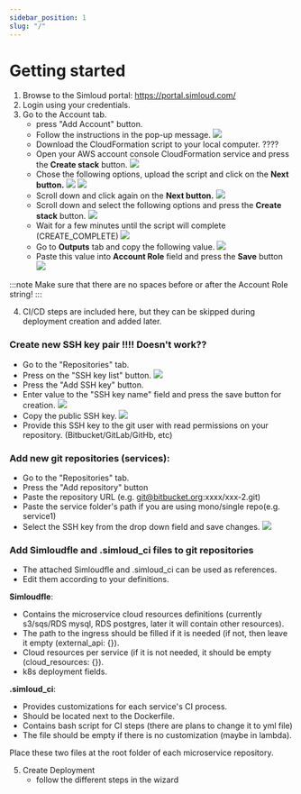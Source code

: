 ```yaml
---
sidebar_position: 1
slug: "/"
---
```


# Getting started

1. Browse to the Simloud portal: https://portal.simloud.com/
2. Login using your credentials.
3. Go to the Account tab.
   - press "Add Account" button.
   - Follow the instructions in the pop-up message.
     ![](/home/simloud/IdeaProjects/simloud-docs/static/img/onboarding/intro/image1.png)
   - Download the CloudFormation script to your local computer. ????
   - Open your AWS account console CloudFormation service and press the **Create stack** button.
     ![](/home/simloud/IdeaProjects/simloud-docs/static/img/onboarding/intro/image2.png)
   - Chose the following options, upload the script and click on the **Next button.**
     ![](/home/simloud/IdeaProjects/simloud-docs/static/img/onboarding/intro/image3.png)
     ![](/home/simloud/IdeaProjects/simloud-docs/static/img/onboarding/intro/image4.png)
   - Scroll down and click again on the **Next button.**
     ![](/home/simloud/IdeaProjects/simloud-docs/static/img/onboarding/intro/image5.png)
   - Scroll down and select the following options and press the **Create stack** button.
     ![](/home/simloud/IdeaProjects/simloud-docs/static/img/onboarding/intro/image6.png)
   - Wait for a few minutes until the script will complete (CREATE_COMPLETE)
     ![](/home/simloud/IdeaProjects/simloud-docs/static/img/onboarding/intro/image7.png)
   - Go to **Outputs** tab and copy the following value.
     ![](/home/simloud/IdeaProjects/simloud-docs/static/img/onboarding/intro/image8.png)
   - Paste this value into **Account Role** field and press the **Save** button
     ![](/home/simloud/IdeaProjects/simloud-docs/static/img/onboarding/intro/image9.png)

:::note
Make sure that there are no spaces before or after the Account Role string!
:::

4. CI/CD steps are included here, but they can be skipped during deployment creation and added later.

### Create new SSH key pair         !!!! Doesn't work??

- Go to the "Repositories" tab.
- Press on the "SSH key list" button.
  ![](/home/simloud/IdeaProjects/simloud-docs/static/img/onboarding/intro/image10.png)
- Press the "Add SSH key" button.
- Enter value to the "SSH key name" field and press the save button for creation.
  ![](/home/simloud/IdeaProjects/simloud-docs/static/img/onboarding/intro/image11.png)
- Copy the public SSH key.
  ![](/home/simloud/IdeaProjects/simloud-docs/static/img/onboarding/intro/image12.png)
- Provide this SSH key to the git user with read permissions on your repository. (Bitbucket/GitLab/GitHb, etc)

### Add new git repositories (services):

- Go to the "Repositories" tab.
- Press the "Add repository" button
- Paste the repository URL (e.g. git@bitbucket.org:xxxx/xxx-2.git)
- Paste the service folder's path if you are using mono/single repo(e.g. service1)
- Select the SSH key from the drop down field and save changes.
  ![](/home/simloud/IdeaProjects/simloud-docs/static/img/onboarding/intro/image13.png)

### Add Simloudfle and .simloud_ci files to git repositories

- The attached Simloudfle and .simloud_ci can be used as references.
- Edit them according to your definitions.

**Simloudfle**:

- Contains the microservice cloud resources definitions (currently s3/sqs/RDS mysql, RDS postgres, later it will contain other resources).
- The path to the ingress should be filled if it is needed (if not, then leave it empty (external_api: {}).
- Cloud resources per service (if it is not needed, it should be empty (cloud_resources: {}).
- k8s deployment fields.

**.simloud_ci**:

- Provides customizations for each service's CI process.
- Should be located next to the Dockerfile.
- Contains bash script for CI steps (there are plans to change it to yml file)
- The file should be empty if there is no customization (maybe in lambda).

Place these two files at the root folder of each microservice repository.

5. Create Deployment
   - follow the different steps in the wizard
